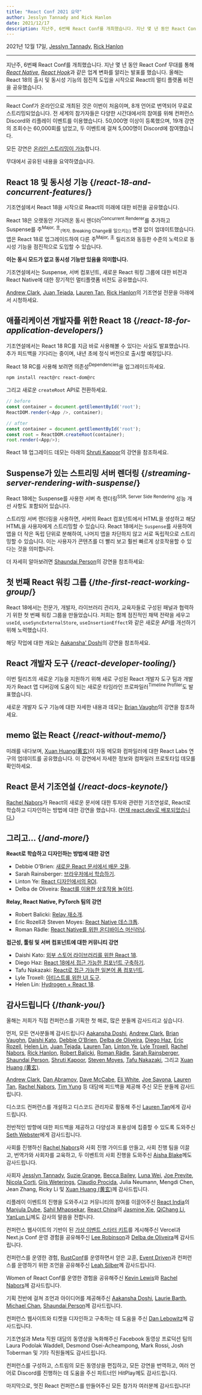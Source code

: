 ```yaml
---
title: "React Conf 2021 요약"
author: Jesslyn Tannady and Rick Hanlon
date: 2021/12/17
description: 지난주, 6번째 React Conf를 개최했습니다. 지난 몇 년 동안 React Conf 무대를 통해 React Native, React Hook과 같은 업계 변화를 알리는 발표를 했습니다. 올해는 React 18의 출시 및 동시성 기능의 점진적 도입을 시작으로 React의 멀티 플랫폼 비전을 공유했습니다.
---
```


2021년 12월 17일, [Jesslyn Tannady](https://twitter.com/jtannady), [Rick Hanlon](https://twitter.com/rickhanlonii)

---

<Intro>

지난주, 6번째 React Conf를 개최했습니다. 지난 몇 년 동안 React Conf 무대를 통해 [_React Native_](https://engineering.fb.com/2015/03/26/android/react-native-bringing-modern-web-techniques-to-mobile/), [_React Hook_](https://reactjs.org/docs/hooks-intro.html)과 같은 업계 변화를 알리는 발표를 했습니다. 올해는 React 18의 출시 및 동시성 기능의 점진적 도입을 시작으로 React의 멀티 플랫폼 비전을 공유했습니다.

</Intro>

---

React Conf가 온라인으로 개최된 것은 이번이 처음이며, 8개 언어로 번역되어 무료로 스트리밍되었습니다. 전 세계의 참가자들은 다양한 시간대에서의 참여를 위해 컨퍼런스 Discord와 리플레이 이벤트를 이용했습니다. 50,000명 이상이 등록했으며, 19개 강연의 조회수는 60,000회를 넘었고, 두 이벤트에 걸쳐 5,000명이 Discord에 참여했습니다.

모든 강연은 [온라인 스트리밍이 가능](https://www.youtube.com/watch?v=FZ0cG47msEk&list=PLNG_1j3cPCaZZ7etkzWA7JfdmKWT0pMsa)합니다.

무대에서 공유된 내용을 요약하였습니다.

## React 18 및 동시성 기능 {/*react-18-and-concurrent-features*/}

기조연설에서 React 18을 시작으로 React의 미래에 대한 비전을 공유했습니다.

React 18은 오랫동안 기다려온 동시 렌더러<sup>Concurrent Renderer</sup>를 추가하고 Suspense를 주<sup>Major, 主</sup><sub>(역자. Breaking Change를 일으키는)</sub> 변경 없이 업데이트했습니다. 앱은 React 18로 업그레이드하여 다른 주<sup>Major, 主</sup> 릴리즈와 동등한 수준의 노력으로 동시성 기능을 점진적으로 도입할 수 있습니다.

**이는 동시 모드가 없고 동시성 기능만 있음을 의미합니다.**

기조연설에서는 Suspense, 서버 컴포넌트, 새로운 React 워킹 그룹에 대한 비전과 React Native에 대한 장기적인 멀티플랫폼 비전도 공유했습니다.

[Andrew Clark](https://twitter.com/acdlite), [Juan Tejada](https://twitter.com/_jstejada), [Lauren Tan](https://twitter.com/potetotes), [Rick Hanlon](https://twitter.com/rickhanlonii)의 기조연설 전문을 아래에서 시청하세요.

<YouTubeIframe src="https://www.youtube.com/embed/FZ0cG47msEk" />

## 애플리케이션 개발자를 위한 React 18 {/*react-18-for-application-developers*/}

기조연설에서는 React 18 RC를 지금 바로 사용해볼 수 있다는 사실도 발표했습니다. 추가 피드백을 기다리는 중이며, 내년 초에 정식 버전으로 출시할 예정입니다.

React 18 RC를 사용해 보려면 의존성<sup>Dependencies</sup>을 업그레이드하세요.

```bash
npm install react@rc react-dom@rc
```

그리고 새로운 `createRoot` API로 전환하세요.

```js
// before
const container = document.getElementById('root');
ReactDOM.render(<App />, container);

// after
const container = document.getElementById('root');
const root = ReactDOM.createRoot(container);
root.render(<App/>);
```

React 18 업그레이드 데모는 아래의 [Shruti Kapoor](https://twitter.com/shrutikapoor08)의 강연을 참조하세요.

<YouTubeIframe src="https://www.youtube.com/embed/ytudH8je5ko" />

## Suspense가 있는 스트리밍 서버 렌더링 {/*streaming-server-rendering-with-suspense*/}

React 18에는 Suspense를 사용한 서버 측 렌더링<sup>SSR, Server Side Rendering</sup> 성능 개선 사항도 포함되어 있습니다.

스트리밍 서버 렌더링을 사용하면, 서버의 React 컴포넌트에서 HTML을 생성하고 해당 HTML을 사용자에게 스트리밍할 수 있습니다. React 18에서는 `Suspense`를 사용하여 앱을 더 작은 독립 단위로 분해하여, 나머지 앱을 차단하지 않고 서로 독립적으로 스트리밍할 수 있습니다. 이는 사용자가 콘텐츠를 더 빨리 보고 훨씬 빠르게 상호작용할 수 있다는 것을 의미합니다.

더 자세히 알아보려면 [Shaundai Person](https://twitter.com/shaundai)의 강연을 참조하세요:

<YouTubeIframe src="https://www.youtube.com/embed/pj5N-Khihgc" />

## 첫 번째 React 워킹 그룹 {/*the-first-react-working-group*/}

React 18에서는 전문가, 개발자, 라이브러리 관리자, 교육자들로 구성된 패널과 협력하기 위한 첫 번째 워킹 그룹을 만들었습니다. 저희는 함께 점진적인 채택 전략을 세우고 `useId`, `useSyncExternalStore`, `useInsertionEffect`와 같은 새로운 API를 개선하기 위해 노력했습니다.

해당 작업에 대한 개요는 [Aakansha' Doshi](https://twitter.com/aakansha1216)의 강연을 참조하세요.

<YouTubeIframe src="https://www.youtube.com/embed/qn7gRClrC9U" />

## React 개발자 도구 {/*react-developer-tooling*/}

이번 릴리즈의 새로운 기능을 지원하기 위해 새로 구성된 React 개발자 도구 팀과 개발자가 React 앱 디버깅에 도움이 되는 새로운 타임라인 프로파일러<sup>Timeline Profiler</sup>도 발표했습니다.

새로운 개발자 도구 기능에 대한 자세한 내용과 데모는 [Brian Vaughn](https://twitter.com/brian_d_vaughn)의 강연을 참조하세요.

<YouTubeIframe src="https://www.youtube.com/embed/oxDfrke8rZg" />

## memo 없는 React {/*react-without-memo*/}

미래를 내다보며, [Xuan Huang(黄玄)](https://twitter.com/Huxpro)이 자동 메모화 컴파일러에 대한 React Labs 연구의 업데이트를 공유했습니다. 이 강연에서 자세한 정보와 컴파일러 프로토타입 데모를 확인하세요.

<YouTubeIframe src="https://www.youtube.com/embed/lGEMwh32soc" />

## React 문서 기조연설 {/*react-docs-keynote*/}

[Rachel Nabors](https://twitter.com/rachelnabors)가 React의 새로운 문서에 대한 투자와 관련한 기조연설로, React로 학습하고 디자인하는 방법에 대한 강연을 했습니다. ([현재 react.dev로 배포되었습니다.](/blog/2023/03/16/introducing-react-dev))

<YouTubeIframe src="https://www.youtube.com/embed/mneDaMYOKP8" />

## 그리고... {/*and-more*/}

**React로 학습하고 디자인하는 방법에 대한 강연**

* Debbie O'Brien: [새로운 React 문서에서 배운 것들](https://youtu.be/-7odLW_hG7s).
* Sarah Rainsberger: [브라우저에서 학습하기](https://youtu.be/5X-WEQflCL0).
* Linton Ye: [React 디자인에서의 ROI](https://youtu.be/7cPWmID5XAk).
* Delba de Oliveira: [React를 이용한 상호작용 놀이터](https://youtu.be/zL8cz2W0z34).

**Relay, React Native, PyTorch 팀의 강연**

* Robert Balicki: [Relay 재소개](https://youtu.be/lhVGdErZuN4).
* Eric Rozell과 Steven Moyes: [React Native 데스크톱](https://youtu.be/9L4FFrvwJwY).
* Roman Rädle: [React Native를 위한 온디바이스 머신러닝](https://youtu.be/NLj73vrc2I8).

**접근성, 툴링 및 서버 컴포넌트에 대한 커뮤니티 강연**

* Daishi Kato: [외부 스토어 라이브러리를 위한 React 18](https://youtu.be/oPfSC5bQPR8).
* Diego Haz: [React 18에서 접근 가능한 컴포넌트 구축하기](https://youtu.be/dcm8fjBfro8).
* Tafu Nakazaki: [React로 접근 가능한 일본어 폼 컴포넌트](https://youtu.be/S4a0QlsH0pU).
* Lyle Troxell: [아티스트를 위한 UI 도구](https://youtu.be/b3l4WxipF).
* Helen Lin: [Hydrogen + React 18](https://youtu.be/HS6vIYkSNks).

## 감사드립니다 {/*thank-you*/}

올해는 저희가 직접 컨퍼런스를 기획한 첫 해로, 많은 분들께 감사드리고 싶습니다.

먼저, 모든 연사분들께 감사드립니다 [Aakansha Doshi](https://twitter.com/aakansha1216), [Andrew Clark](https://twitter.com/acdlite), [Brian Vaughn](https://twitter.com/brian_d_vaughn), [Daishi Kato](https://twitter.com/dai_shi), [Debbie O'Brien](https://twitter.com/debs_obrien), [Delba de Oliveira](https://twitter.com/delba_oliveira), [Diego Haz](https://twitter.com/diegohaz), [Eric Rozell](https://twitter.com/EricRozell), [Helen Lin](https://twitter.com/wizardlyhel), [Juan Tejada](https://twitter.com/_jstejada), [Lauren Tan](https://twitter.com/potetotes), [Linton Ye](https://twitter.com/lintonye), [Lyle Troxell](https://twitter.com/lyle), [Rachel Nabors](https://twitter.com/rachelnabors), [Rick Hanlon](https://twitter.com/rickhanlonii), [Robert Balicki](https://twitter.com/StatisticsFTW), [Roman Rädle](https://twitter.com/raedle), [Sarah Rainsberger](https://twitter.com/sarah11918), [Shaundai Person](https://twitter.com/shaundai), [Shruti Kapoor](https://twitter.com/shrutikapoor08), [Steven Moyes](https://twitter.com/moyessa), [Tafu Nakazaki](https://twitter.com/hawaiiman0), 그리고  [Xuan Huang (黄玄)](https://twitter.com/Huxpro).

[Andrew Clark](https://twitter.com/acdlite), [Dan Abramov](https://twitter.com/dan_abramov), [Dave McCabe](https://twitter.com/mcc_abe), [Eli White](https://twitter.com/Eli_White), [Joe Savona](https://twitter.com/en_JS), [Lauren Tan](https://twitter.com/potetotes), [Rachel Nabors](https://twitter.com/rachelnabors), [Tim Yung](https://twitter.com/yungsters) 등 대담에 피드백을 제공해 주신 모든 분들께 감사드립니다.

디스코드 컨퍼런스를 개설하고 디스코드 관리자로 활동해 주신 [Lauren Tan](https://twitter.com/potetotes)에게 감사드립니다.

전반적인 방향에 대한 피드백을 제공하고 다양성과 포용성에 집중할 수 있도록 도와주신 [Seth Webster](https://twitter.com/sethwebster)에게 감사드립니다.

사회를 진행하신 [Rachel Nabors](https://twitter.com/rachelnabors)와 사회 진행 가이드를 만들고, 사회 진행 팀을 이끌고, 번역가와 사회자를 교육하고, 두 이벤트의 사회 진행을 도와주신 [Aisha Blake](https://twitter.com/AishaBlake)께도 감사드립니다.

사회자 [Jesslyn Tannady](https://twitter.com/jtannady), [Suzie Grange](https://twitter.com/missuze), [Becca Bailey](https://twitter.com/beccaliz), [Luna Wei](https://twitter.com/lunaleaps), [Joe Previte](https://twitter.com/jsjoeio), [Nicola Corti](https://twitter.com/Cortinico), [Gijs Weterings](https://twitter.com/gweterings), [Claudio Procida](https://twitter.com/claudiopro), Julia Neumann, Mengdi Chen, Jean Zhang, Ricky Li 및 [Xuan Huang (黄玄)](https://twitter.com/Huxpro)께 감사드립니다.

리플레이 이벤트의 진행을 도와주시고 커뮤니티의 참여를 이끌어주신 [React India](https://www.reactindia.io/)의 [Manjula Dube](https://twitter.com/manjula_dube), [Sahil Mhapsekar](https://twitter.com/apheri0), [React China](https://twitter.com/ReactChina)의 [Jasmine Xie](https://twitter.com/jasmine_xby), [QiChang Li](https://twitter.com/QCL15), [YanLun Li](https://twitter.com/anneincoding)께도 감사의 말씀을 전합니다.

컨퍼런스 웹사이트의 기반이 된 [가상 이벤트 스타터 키트](https://vercel.com/virtual-event-starter-kit)를 게시해주신 Vercel과 Next.js Conf 운영 경험을 공유해주신 [Lee Robinson](https://twitter.com/leeerob)과 [Delba de Oliveira](https://twitter.com/delba_oliveira)께 감사드립니다.

컨퍼런스를 운영한 경험, [RustConf](https://rustconf.com/)를 운영하면서 얻은 교훈, [Event Driven](https://leanpub.com/eventdriven/)과 컨퍼런스를 운영하기 위한 조언을 공유해주신 [Leah Silber](https://twitter.com/wifelette)께 감사드립니다.

Women of React Conf를 운영한 경험을 공유해주신 [Kevin Lewis](https://twitter.com/_phzn)와 [Rachel Nabors](https://twitter.com/rachelnabors)께 감사드립니다.

기획 전반에 걸쳐 조언과 아이디어를 제공해주신 [Aakansha Doshi](https://twitter.com/aakansha1216), [Laurie Barth](https://twitter.com/laurieontech), [Michael Chan](https://twitter.com/chantastic), [Shaundai Person](https://twitter.com/shaundai)께 감사드립니다.

컨퍼런스 웹사이트와 티켓을 디자인하고 구축하는 데 도움을 주신 [Dan Lebowitz](https://twitter.com/lebo)께 감사드립니다.

기조연설과 Meta 직원 대담의 동영상을 녹화해주신 Facebook 동영상 프로덕션 팀의 Laura Podolak Waddell, Desmond Osei-Acheampong, Mark Rossi, Josh Toberman 및 기타 직원들께도 감사드립니다.

컨퍼런스를 구성하고, 스트림의 모든 동영상을 편집하고, 모든 강연을 번역하고, 여러 언어로 Discord를 진행하는 데 도움을 주신 파트너인 HitPlay께도 감사드립니다.

마지막으로, 멋진 React 컨퍼런스를 만들어주신 모든 참가자 여러분께 감사드립니다!
